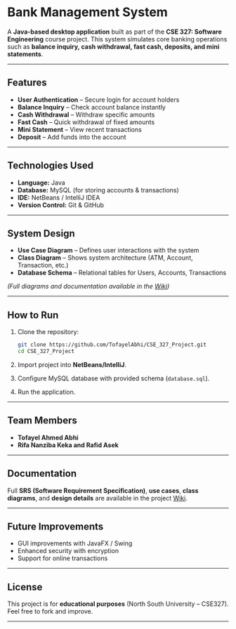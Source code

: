 #  Bank Management System

A **Java-based desktop application** built as part of the **CSE 327: Software Engineering** course project.
This system simulates core banking operations such as **balance inquiry, cash withdrawal, fast cash, deposits, and mini statements**.

---

##  Features

*  **User Authentication** – Secure login for account holders
*  **Balance Inquiry** – Check account balance instantly
*  **Cash Withdrawal** – Withdraw specific amounts
*  **Fast Cash** – Quick withdrawal of fixed amounts
*  **Mini Statement** – View recent transactions
*  **Deposit** – Add funds into the account

---

##  Technologies Used

* **Language:** Java
* **Database:** MySQL (for storing accounts & transactions)
* **IDE:** NetBeans / IntelliJ IDEA
* **Version Control:** Git & GitHub

---

##  System Design

* **Use Case Diagram** – Defines user interactions with the system
* **Class Diagram** – Shows system architecture (ATM, Account, Transaction, etc.)
* **Database Schema** – Relational tables for Users, Accounts, Transactions

*(Full diagrams and documentation available in the [Wiki](https://github.com/TofayelAbhi/CSE_327_Project/wiki))*

---

##  How to Run

1. Clone the repository:

   ```bash
   git clone https://github.com/TofayelAbhi/CSE_327_Project.git
   cd CSE_327_Project
   ```
2. Import project into **NetBeans/IntelliJ**.
3. Configure MySQL database with provided schema (`database.sql`).
4. Run the application.

---

##  Team Members

* **Tofayel Ahmed Abhi**
* **Rifa Nanziba Keka and Rafid Asek**

---

##  Documentation

 Full **SRS (Software Requirement Specification)**, **use cases**, **class diagrams**, and **design details** are available in the project [Wiki](https://github.com/TofayelAbhi/CSE_327_Project/wiki/SRS).

---

##  Future Improvements

*  GUI improvements with JavaFX / Swing
*  Enhanced security with encryption
*  Support for online transactions

---

##  License

This project is for **educational purposes** (North South University – CSE327).
Feel free to fork and improve.

---
